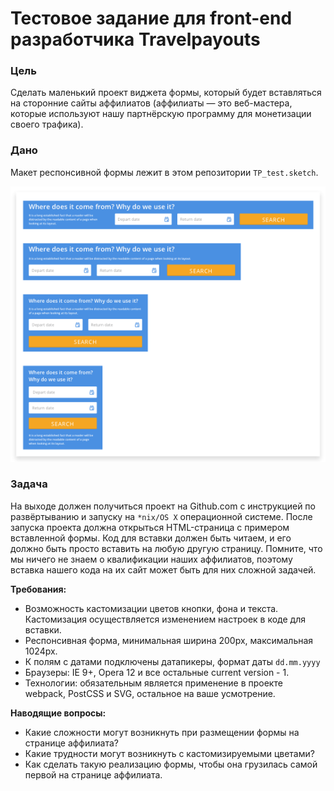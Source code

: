 # Тестовое задание для front-end разработчика Travelpayouts

### Цель
Сделать маленький проект виджета формы, который будет вставляться на сторонние сайты аффилиатов (аффилиаты — это веб-мастера, которые используют нашу партнёрскую программу для монетизации своего трафика).
### Дано
Макет респонсивной формы лежит в этом репозитории `TP_test.sketch`.


![Maket preview](/maket_preview.png?raw=true "Maket preview")
### Задача
На выходе должен получиться проект на Github.com с инструкцией по развёртыванию и запуску на `*nix/OS X` операционной системе.
После запуска проекта должна открыться HTML-страница с примером вставленной формы.
Код для вставки должен быть читаем, и его должно быть просто вставить на любую другую страницу. Помните, что мы ничего не знаем о квалификации наших аффилиатов, поэтому вставка нашего кода на их сайт может быть для них сложной задачей.


**Требования:**
- Возможность кастомизации цветов кнопки, фона и текста. Кастомизация осуществляется изменением настроек в коде для вставки.
- Респонсивная форма, минимальная ширина 200px, максимальная 1024px.
- К полям с датами подключены датапикеры, формат даты `dd.mm.yyyy`  
- Браузеры: IE 9+, Opera 12 и все остальные current version - 1.
- Технологии: обязательным является применение в проекте webpack, PostCSS и SVG, остальное на ваше усмотрение.

**Наводящие вопросы:**
- Какие сложности могут возникнуть при размещении формы на странице аффилиата?
- Какие трудности могут возникнуть с кастомизируемыми цветами?
- Как сделать такую реализацию формы, чтобы она грузилась самой первой на странице аффилиата.
